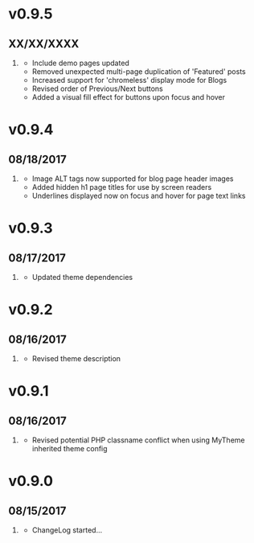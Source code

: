 # v0.9.5
## XX/XX/XXXX

1. [](#improved)
    * Include demo pages updated
    * Removed unexpected multi-page duplication of 'Featured' posts
    * Increased support for 'chromeless' display mode for Blogs
    * Revised order of Previous/Next buttons
    * Added a visual fill effect for buttons upon focus and hover

# v0.9.4
## 08/18/2017

1. [](#new)
    * Image ALT tags now supported for blog page header images
    * Added hidden h1 page titles for use by screen readers
    * Underlines displayed now on focus and hover for page text links

# v0.9.3
## 08/17/2017

1. [](#improved)
    * Updated theme dependencies

# v0.9.2
## 08/16/2017

1. [](#improved)
    * Revised theme description

# v0.9.1
## 08/16/2017

1. [](#bugfix)
    * Revised potential PHP classname conflict when using MyTheme inherited theme config

# v0.9.0
## 08/15/2017

1. [](#new)
    * ChangeLog started...
